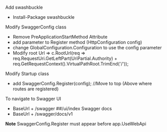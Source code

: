 Add swashbuckle
 - Install-Package swashbuckle
 
Modify SwaggerConfig class
 - Remove PreApplicationStartMethod Attribute
 - add parameter to Register method (HttpConfiguration config)
 - change GlobalConfiguration.Configuration to use the config parameter
 - Modify root Url => c.RootUrl(req => req.RequestUri.GetLeftPart(UriPartial.Authority) + req.GetRequestContext().VirtualPathRoot.TrimEnd('/'));
 
Modify Startup class
 - add SwaggerConfig.Register(config); //Move to top (Above where routes are registered)
 
To navigate to Swagger UI
 - BaseUrl + /swagger ##/ui/index
Swagger docs
 - BaseUrl + /swagger/docs/v1

**Note**
SwaggerConfig.Register must appear before app.UseWebApi
